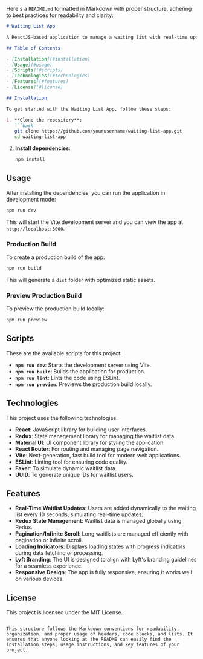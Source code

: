 Here's a `README.md` formatted in Markdown with proper structure, adhering to best practices for readability and clarity:

```markdown
# Waiting List App

A ReactJS-based application to manage a waiting list with real-time updates, leveraging Redux for state management and Material UI for styling. This project is designed to align with Lyft's branding guidelines, enhance user experience with real-time updates, and handle long waitlists with pagination or infinite scroll.

## Table of Contents

- [Installation](#installation)
- [Usage](#usage)
- [Scripts](#scripts)
- [Technologies](#technologies)
- [Features](#features)
- [License](#license)

## Installation

To get started with the Waiting List App, follow these steps:

1. **Clone the repository**:
   ```bash
   git clone https://github.com/yourusername/waiting-list-app.git
   cd waiting-list-app
   ```

2. **Install dependencies**:
   ```bash
   npm install
   ```

## Usage

After installing the dependencies, you can run the application in development mode:

```bash
npm run dev
```

This will start the Vite development server and you can view the app at `http://localhost:3000`.

### Production Build

To create a production build of the app:

```bash
npm run build
```

This will generate a `dist` folder with optimized static assets.

### Preview Production Build

To preview the production build locally:

```bash
npm run preview
```

## Scripts

These are the available scripts for this project:

- **`npm run dev`**: Starts the development server using Vite.
- **`npm run build`**: Builds the application for production.
- **`npm run lint`**: Lints the code using ESLint.
- **`npm run preview`**: Previews the production build locally.

## Technologies

This project uses the following technologies:

- **React**: JavaScript library for building user interfaces.
- **Redux**: State management library for managing the waitlist data.
- **Material UI**: UI component library for styling the application.
- **React Router**: For routing and managing page navigation.
- **Vite**: Next-generation, fast build tool for modern web applications.
- **ESLint**: Linting tool for ensuring code quality.
- **Faker**: To simulate dynamic waitlist data.
- **UUID**: To generate unique IDs for waitlist users.

## Features

- **Real-Time Waitlist Updates**: Users are added dynamically to the waiting list every 10 seconds, simulating real-time updates.
- **Redux State Management**: Waitlist data is managed globally using Redux.
- **Pagination/Infinite Scroll**: Long waitlists are managed efficiently with pagination or infinite scroll.
- **Loading Indicators**: Displays loading states with progress indicators during data fetching or processing.
- **Lyft Branding**: The UI is designed to align with Lyft's branding guidelines for a seamless experience.
- **Responsive Design**: The app is fully responsive, ensuring it works well on various devices.

## License

This project is licensed under the MIT License.
```

This structure follows the Markdown conventions for readability, organization, and proper usage of headers, code blocks, and lists. It ensures that anyone looking at the README can easily find the installation steps, usage instructions, and key features of your project.
